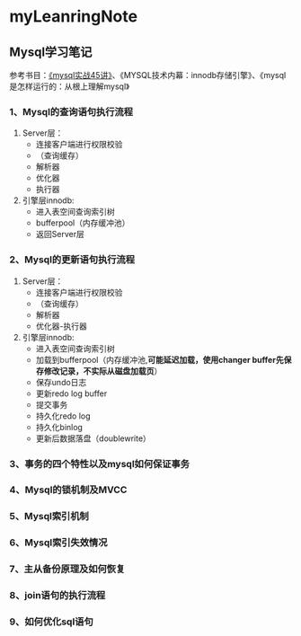 # myLeanringNote
## Mysql学习笔记
参考书目：[《mysql实战45讲》](https://funnylog.gitee.io/mysql45/)、《MYSQL技术内幕：innodb存储引擎》、《mysql是怎样运行的：从根上理解mysql》
### 1、Mysql的查询语句执行流程
1. Server层：
   - 连接客户端进行权限校验
   - （查询缓存）
   - 解析器
   - 优化器
   - 执行器
2. 引擎层innodb:
   - 进入表空间查询索引树
   - bufferpool（内存缓冲池）
   - 返回Server层
### 2、Mysql的更新语句执行流程
1. Server层：
   - 连接客户端进行权限校验
   - （查询缓存）
   - 解析器
   - 优化器-执行器
3. 引擎层innodb:
   - 进入表空间查询索引树
   - 加载到bufferpool（内存缓冲池,**可能延迟加载，使用changer buffer先保存修改记录，不实际从磁盘加载页**）
   - 保存undo日志
   - 更新redo log buffer
   - 提交事务
   - 持久化redo log
   - 持久化binlog
   - 更新后数据落盘（doublewrite）
### 3、事务的四个特性以及mysql如何保证事务

### 4、Mysql的锁机制及MVCC

### 5、Mysql索引机制

### 6、Mysql索引失效情况

### 7、主从备份原理及如何恢复

### 8、join语句的执行流程

### 9、如何优化sql语句




